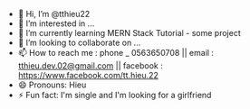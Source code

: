 - 👋 Hi, I’m @tthieu22
- 👀 I’m interested in ...
- 🌱 I’m currently learning MERN Stack Tutorial - some project
- 💞️ I’m looking to collaborate on ...
- 📫 How to reach me : phone _ 0563650708 || email : tthieu.dev.02@gmail.com || facebook : https://www.facebook.com/tt.hieu.22
- 😄 Pronouns: Hieu
- ⚡ Fun fact: I'm single and I'm looking for a girlfriend

<!---
tthieu22/tthieu22 is a ✨ special ✨ repository because its `README.md` (this file) appears on your GitHub profile.
You can click the Preview link to take a look at your changes.
--->
